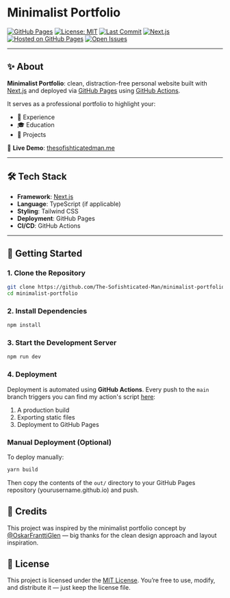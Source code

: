 # Minimalist Portfolio

[![GitHub Pages](https://img.shields.io/github/deployments/The-Sofishticated-Man/The-Sofishticated-Man.github.io/github-pages?label=github%20pages&logo=github)](https://thesofishticatedman.me)
[![License: MIT](https://img.shields.io/badge/License-MIT-yellow.svg)](./LICENSE)
[![Last Commit](https://img.shields.io/github/last-commit/The-Sofishticated-Man/The-Sofishticated-Man.github.io?logo=git)](https://github.com/The-Sofishticated-Man/The-Sofishticated-Man.github.io/commits/main)
[![Next.js](https://img.shields.io/badge/built%20with-Next.js-000?logo=next.js)](https://nextjs.org/)
[![Hosted on GitHub Pages](https://img.shields.io/badge/Hosted%20on-GitHub%20Pages-121013?logo=github)](https://pages.github.com/)
[![Open Issues](https://img.shields.io/github/issues/The-Sofishticated-Man/The-Sofishticated-Man.github.io)](https://github.com/The-Sofishticated-Man/The-Sofishticated-Man.github.io/issues)

---

## ✨ About

**Minimalist Portfolio**: clean, distraction-free personal website built with [Next.js](https://nextjs.org/) and deployed via [GitHub Pages](https://pages.github.com/) using [GitHub Actions](https://github.com/features/actions).

It serves as a professional portfolio to highlight your:

- 🧠 Experience  
- 🎓 Education  
- 🚀 Projects  

📍 **Live Demo**: [thesofishticatedman.me](https://thesofishticatedman.me)

---

## 🛠️ Tech Stack

- **Framework**: [Next.js](https://nextjs.org/)
- **Language**: TypeScript (if applicable)
- **Styling**: Tailwind CSS
- **Deployment**: GitHub Pages
- **CI/CD**: GitHub Actions

---

## 🚀 Getting Started

### 1. Clone the Repository

```bash
git clone https://github.com/The-Sofishticated-Man/minimalist-portfolio.git
cd minimalist-portfolio
```
### 2. Install Dependencies
```bash
npm install
```
### 3. Start the Development Server
```bash
npm run dev
```
### 4. Deployment

Deployment is automated using **GitHub Actions**. Every push to the `main` branch triggers you can find my action's script [here](https://github.com/The-Sofishticated-Man/The-Sofishticated-Man.github.io/blob/main/.github/workflows/nextjs.yml):

1. A production build
2. Exporting static files
3. Deployment to GitHub Pages

### Manual Deployment (Optional)

To deploy manually:

```bash
yarn build
```
Then copy the contents of the `out/` directory to your GitHub Pages repository (yourusername.github.io) and push.

## 🙌 Credits
This project was inspired by the minimalist portfolio concept by
[@OskarFranttiGlen](https://github.com/OskarFranttiGlen) — big thanks for the clean design approach and layout inspiration.

## 📄 License
This project is licensed under the [MIT License](./LICENSE).
You’re free to use, modify, and distribute it — just keep the license file.
